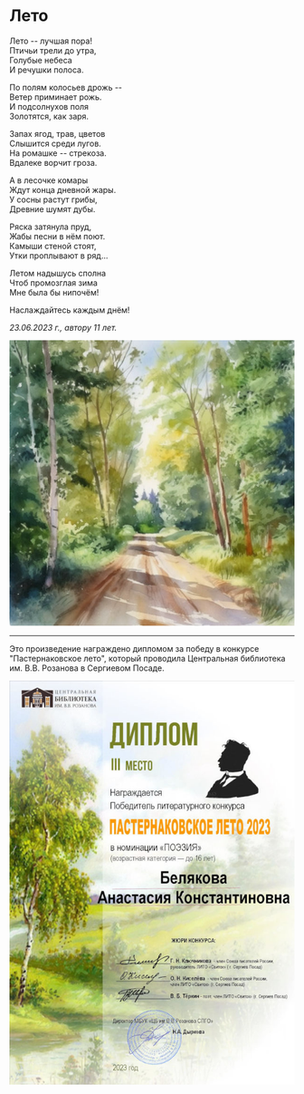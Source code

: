 # Лето

Лето -- лучшая пора!  
Птичьи трели до утра,  
Голубые небеса  
И речушки полоса.

По полям колосьев дрожь --  
Ветер приминает рожь.  
И подсолнухов поля  
Золотятся, как заря.

Запах ягод, трав, цветов  
Слышится среди лугов.  
На ромашке -- стрекоза.  
Вдалеке ворчит гроза.

А в лесочке комары  
Ждут конца дневной жары.  
У сосны растут грибы,  
Древние шумят дубы.

Ряска затянула пруд,  
Жабы песни в нём поют.  
Камыши стеной стоят,  
Утки проплывают в ряд...

Летом надышусь сполна  
Чтоб промозглая зима  
Мне была бы нипочём!

Наслаждайтесь каждым днём!

*23.06.2023 г., автору 11 лет.*

![Лето](../images/forest-summer.jpg)

***

Это произведение награждено дипломом за победу в конкурсе "Пастернаковское лето", который проводила Центральная библиотека им. В.В. Розанова в Сергиевом Посаде.

![Диплом Пастернаковское лето](../images/pasternak-summer.jpg)
